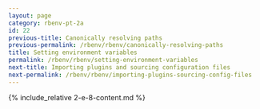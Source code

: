 ```yaml
---
layout: page
category: rbenv-pt-2a
id: 22
previous-title: Canonically resolving paths
previous-permalink: /rbenv/rbenv/canonically-resolving-paths
title: Setting environment variables
permalink: /rbenv/rbenv/setting-environment-variables
next-title: Importing plugins and sourcing configuration files
next-permalink: /rbenv/rbenv/importing-plugins-sourcing-config-files
---
```


{% include_relative 2-e-8-content.md %}
